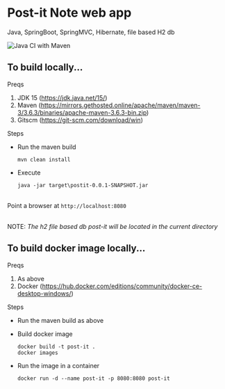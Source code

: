 # Post-it Note web app


Java, SpringBoot, SpringMVC, Hibernate, file based H2 db


![Java CI with Maven](https://github.com/coding5957/post-it/workflows/Java%20CI%20with%20Maven/badge.svg)



## To build locally...


Preqs
1. JDK 15 (https://jdk.java.net/15/)
2. Maven (https://mirrors.gethosted.online/apache/maven/maven-3/3.6.3/binaries/apache-maven-3.6.3-bin.zip)
3. Gitscm (https://git-scm.com/download/win)



Steps

- Run the maven build

	`mvn clean install`

- Execute

	`java -jar target\postit-0.0.1-SNAPSHOT.jar` 


\
Point a browser at `http://localhost:8080`


\
NOTE: *The h2 file based db post-it will be located in the current directory*
	


## To build docker image locally...


Preqs

1. As above
2. Docker (https://hub.docker.com/editions/community/docker-ce-desktop-windows/)


Steps

- Run the maven build as above

- Build docker image
	
	`docker build -t post-it .`\
	`docker images`
	
- Run the image in a container

	`docker run -d --name post-it -p 8080:8080 post-it`
	
	








